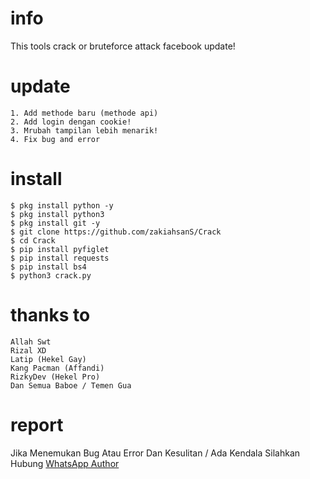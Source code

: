 # info
This tools crack or bruteforce attack facebook update!
# update
```TXT
1. Add methode baru (methode api)
2. Add login dengan cookie!
3. Mrubah tampilan lebih menarik!
4. Fix bug and error
```
# install
```TXT
$ pkg install python -y
$ pkg install python3
$ pkg install git -y
$ git clone https://github.com/zakiahsanS/Crack
$ cd Crack
$ pip install pyfiglet
$ pip install requests
$ pip install bs4
$ python3 crack.py
```
# thanks to
```TXT
Allah Swt
Rizal XD
Latip (Hekel Gay)
Kang Pacman (Affandi)
RizkyDev (Hekel Pro)
Dan Semua Baboe / Temen Gua
```

# report
Jika Menemukan Bug Atau Error Dan Kesulitan / Ada Kendala Silahkan Hubung <a href="https://wa.me/+6283144780782?text=Hallo">WhatsApp Author</a>
